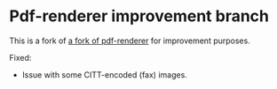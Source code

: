 Pdf-renderer improvement branch
=============================

This is a fork of [a fork of pdf-renderer](https://github.com/katjas/PDFrenderer) for improvement purposes.


Fixed:

* Issue with some CITT-encoded (fax) images.
